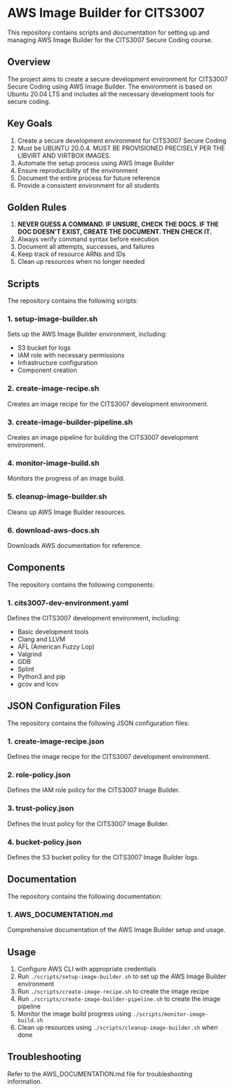 # AWS Image Builder for CITS3007

This repository contains scripts and documentation for setting up and managing AWS Image Builder for the CITS3007 Secure Coding course.

## Overview

The project aims to create a secure development environment for CITS3007 Secure Coding using AWS Image Builder. The environment is based on Ubuntu 20.04 LTS and includes all the necessary development tools for secure coding.

## Key Goals

1. Create a secure development environment for CITS3007 Secure Coding
2. Must be UBUNTU 20.0.4. MUST BE PROVISIONED PRECISELY PER THE LIBVIRT AND VIRTBOX IMAGES.
3. Automate the setup process using AWS Image Builder
4. Ensure reproducibility of the environment
5. Document the entire process for future reference
6. Provide a consistent environment for all students

## Golden Rules

1. **NEVER GUESS A COMMAND. IF UNSURE, CHECK THE DOCS. IF THE DOC DOESN'T EXIST, CREATE THE DOCUMENT. THEN CHECK IT.**
2. Always verify command syntax before execution
3. Document all attempts, successes, and failures
4. Keep track of resource ARNs and IDs
5. Clean up resources when no longer needed

## Scripts

The repository contains the following scripts:

### 1. setup-image-builder.sh

Sets up the AWS Image Builder environment, including:
- S3 bucket for logs
- IAM role with necessary permissions
- Infrastructure configuration
- Component creation

### 2. create-image-recipe.sh

Creates an image recipe for the CITS3007 development environment.

### 3. create-image-builder-pipeline.sh

Creates an image pipeline for building the CITS3007 development environment.

### 4. monitor-image-build.sh

Monitors the progress of an image build.

### 5. cleanup-image-builder.sh

Cleans up AWS Image Builder resources.

### 6. download-aws-docs.sh

Downloads AWS documentation for reference.

## Components

The repository contains the following components:

### 1. cits3007-dev-environment.yaml

Defines the CITS3007 development environment, including:
- Basic development tools
- Clang and LLVM
- AFL (American Fuzzy Lop)
- Valgrind
- GDB
- Splint
- Python3 and pip
- gcov and lcov

## JSON Configuration Files

The repository contains the following JSON configuration files:

### 1. create-image-recipe.json

Defines the image recipe for the CITS3007 development environment.

### 2. role-policy.json

Defines the IAM role policy for the CITS3007 Image Builder.

### 3. trust-policy.json

Defines the trust policy for the CITS3007 Image Builder.

### 4. bucket-policy.json

Defines the S3 bucket policy for the CITS3007 Image Builder logs.

## Documentation

The repository contains the following documentation:

### 1. AWS_DOCUMENTATION.md

Comprehensive documentation of the AWS Image Builder setup and usage.

## Usage

1. Configure AWS CLI with appropriate credentials
2. Run `./scripts/setup-image-builder.sh` to set up the AWS Image Builder environment
3. Run `./scripts/create-image-recipe.sh` to create the image recipe
4. Run `./scripts/create-image-builder-pipeline.sh` to create the image pipeline
5. Monitor the image build progress using `./scripts/monitor-image-build.sh`
6. Clean up resources using `./scripts/cleanup-image-builder.sh` when done

## Troubleshooting

Refer to the AWS_DOCUMENTATION.md file for troubleshooting information. 